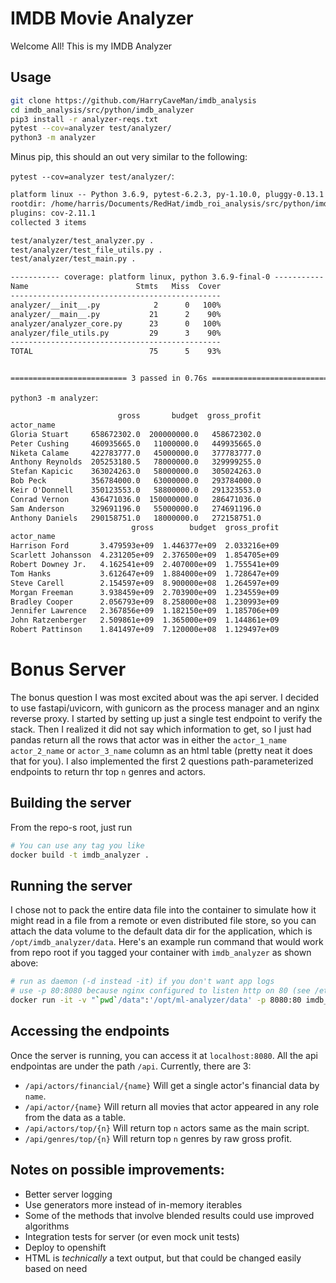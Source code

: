 # IMDB Movie Analyzer

Welcome All! This is my IMDB Analyzer

## Usage

```sh
git clone https://github.com/HarryCaveMan/imdb_analysis
cd imdb_analysis/src/python/imdb_analyzer
pip3 install -r analyzer-reqs.txt
pytest --cov=analyzer test/analyzer/
python3 -m analyzer
```

Minus pip, this should an out very similar to the following:

`pytest --cov=analyzer test/analyzer/`:
```txt
platform linux -- Python 3.6.9, pytest-6.2.3, py-1.10.0, pluggy-0.13.1
rootdir: /home/harris/Documents/RedHat/imdb_roi_analysis/src/python/imdb_analyzer
plugins: cov-2.11.1
collected 3 items

test/analyzer/test_analyzer.py .                                                                                          [ 33%]
test/analyzer/test_file_utils.py .                                                                                        [ 66%]
test/analyzer/test_main.py .                                                                                              [100%]

----------- coverage: platform linux, python 3.6.9-final-0 -----------
Name                        Stmts   Miss  Cover
-----------------------------------------------
analyzer/__init__.py            2      0   100%
analyzer/__main__.py           21      2    90%
analyzer/analyzer_core.py      23      0   100%
analyzer/file_utils.py         29      3    90%
-----------------------------------------------
TOTAL                          75      5    93%


========================== 3 passed in 0.76s ==========================
```

`python3 -m analyzer`:
```txt
                        gross       budget  gross_profit
actor_name
Gloria Stuart     658672302.0  200000000.0   458672302.0
Peter Cushing     460935665.0   11000000.0   449935665.0
Niketa Calame     422783777.0   45000000.0   377783777.0
Anthony Reynolds  205253180.5   78000000.0   329999255.0
Stefan Kapicic    363024263.0   58000000.0   305024263.0
Bob Peck          356784000.0   63000000.0   293784000.0
Keir O'Donnell    350123553.0   58800000.0   291323553.0
Conrad Vernon     436471036.0  150000000.0   286471036.0
Sam Anderson      329691196.0   55000000.0   274691196.0
Anthony Daniels   290158751.0   18000000.0   272158751.0
                           gross        budget  gross_profit
actor_name
Harrison Ford       3.479593e+09  1.446377e+09  2.033216e+09
Scarlett Johansson  4.231205e+09  2.376500e+09  1.854705e+09
Robert Downey Jr.   4.162541e+09  2.407000e+09  1.755541e+09
Tom Hanks           3.612647e+09  1.884000e+09  1.728647e+09
Steve Carell        2.154597e+09  8.900000e+08  1.264597e+09
Morgan Freeman      3.938459e+09  2.703900e+09  1.234559e+09
Bradley Cooper      2.056793e+09  8.258000e+08  1.230993e+09
Jennifer Lawrence   2.367856e+09  1.182150e+09  1.185706e+09
John Ratzenberger   2.509861e+09  1.365000e+09  1.144861e+09
Robert Pattinson    1.841497e+09  7.120000e+08  1.129497e+09
```

# Bonus Server

The bonus question I was most excited about was the api server. I decided to use fastapi/uvicorn, with gunicorn as the process manager and an nginx reverse proxy. I started by setting up just a single test endpoint to verify the stack. Then I realized it did not say which information to get, so I just had pandas return all the rows that actor was in either the `actor_1_name` `actor_2_name` or `actor_3_name` column as an html table (pretty neat it does that for you). I also implemented the first 2 questions path-parameterized endpoints to return thr top `n` genres and actors.

## Building the server

From the repo-s root, just run 

```sh
# You can use any tag you like
docker build -t imdb_analyzer .
```

## Running the server

I chose not to pack the entire data file into the container to simulate how it might read in a file from a remote or even distributed file store, so you can attach the data volume to the default data dir for the application, which is `/opt/imdb_analyzer/data`. Here's an example run command that would work from repo root if you tagged your container with `imdb_analyzer` as shown above:

```sh
# run as daemon (-d instead -it) if you don't want app logs
# use -p 80:8080 because nginx configured to listen http on 80 (see /etc/ngix/nginx.conf in repo)
docker run -it -v "`pwd`/data":'/opt/ml-analyzer/data' -p 8080:80 imdb_test
```

## Accessing the endpoints
Once the server is running, you can access it at `localhost:8080`. All the api endpointas are under the path `/api`. Currently, there are 3:

- `/api/actors/financial/{name}` Will get a single actor's financial data by `name`.
- `/api/actor/{name}` Will return all movies that actor appeared in any role from the data as a table.
- `/api/actors/top/{n}` Will return top `n` actors same as the main script.
- `/api/genres/top/{n}` Will return top `n` genres by raw gross profit.


## Notes on possible improvements:

- Better server logging
- Use generators more instead of in-memory iterables
- Some of the methods that involve blended results could use improved algorithms
- Integration tests for server (or even mock unit tests)
- Deploy to openshift
- HTML is *technically* a text output, but that could be changed easily based on need